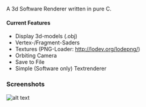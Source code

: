 A 3d Software Renderer written in pure C.

#### Current Features
- Display 3d-models (.obj)
- Vertex-/Fragment-Saders
- Textures (PNG-Loader: http://lodev.org/lodepng/)
- Orbiting Camera
- Save to File
- Simple (Software only) Textrenderer


### Screenshots
![alt text](https://i.imgur.com/hn457nn.png)
